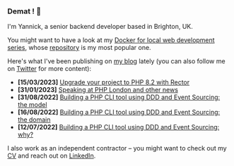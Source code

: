 ### Demat ! 👋

I'm Yannick, a senior backend developer based in Brighton, UK.

You might want to have a look at my [Docker for local web development series](https://tech.osteel.me/posts/docker-for-local-web-development-introduction-why-should-you-care "Docker for local web development, introduction: why should you care?"), whose [repository](https://github.com/osteel/docker-tutorial) is my most popular one.

Here's what I've been publishing on [my blog](https://tech.osteel.me) lately (you can also follow me on [Twitter](https://twitter.com/osteel) for more content):
<!-- posts -->
* **[15/03/2023]** [Upgrade your project to PHP 8.2 with Rector](https://tech.osteel.me/posts/upgrade-your-project-to-the-latest-php-version-with-rector "Upgrade your project to PHP 8.2 with Rector")
* **[31/01/2023]** [Speaking at PHP London and other news](https://tech.osteel.me/posts/speaking-at-php-london-and-other-news "Speaking at PHP London and other news")
* **[31/08/2022]** [Building a PHP CLI tool using DDD and Event Sourcing: the model](https://tech.osteel.me/posts/building-a-php-cli-tool-using-ddd-and-event-sourcing-the-model "Building a PHP CLI tool using DDD and Event Sourcing: the model")
* **[16/08/2022]** [Building a PHP CLI tool using DDD and Event Sourcing: the domain](https://tech.osteel.me/posts/building-a-php-cli-tool-using-ddd-and-event-sourcing-the-domain "Building a PHP CLI tool using DDD and Event Sourcing: the domain")
* **[12/07/2022]** [Building a PHP CLI tool using DDD and Event Sourcing: why?](https://tech.osteel.me/posts/building-a-php-cli-tool-using-ddd-and-event-sourcing-why "Building a PHP CLI tool using DDD and Event Sourcing: why?")<!-- /posts -->

I also work as an independent contractor – you might want to check out my [CV](https://drive.google.com/file/d/1wEWDNFJYPBqNkvMGTVgtkLlNnhTWHm0G/view?usp=share_link) and reach out on [LinkedIn](https://www.linkedin.com/in/yannickchenot/).
